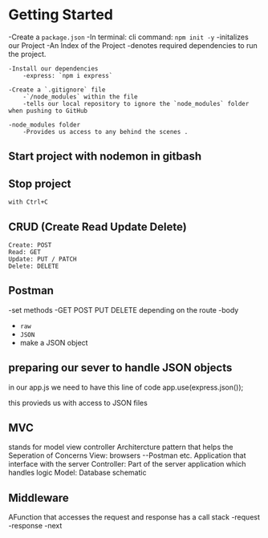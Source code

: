 
# Getting Started
-Create a `package.json`
    -In terminal: cli command: `npm init -y`
        -initalizes our Project
    -An Index of the Project
        -denotes required dependencies to run the project.

    -Install our dependencies
        -express: `npm i express`

    -Create a `.gitignore` file
        -`/node_modules` within the file
        -tells our local repository to ignore the `node_modules` folder when pushing to GitHub

    -node_modules folder
        -Provides us access to any behind the scenes .

## Start project with nodemon in gitbash

## Stop project 
    with Ctrl+C

## CRUD (Create Read Update Delete)

    Create: POST
    Read: GET
    Update: PUT / PATCH
    Delete: DELETE


## Postman
-set methods
-GET POST PUT DELETE depending on the route
-body
-  `raw`
- `JSON`
- make a JSON object

## preparing our sever to handle JSON objects
in our app.js we need to have this line of code
app.use(express.json());

this provieds us with access to JSON files

## MVC
stands for model view controller
Architercture pattern that helps the Seperation of Concerns
View: browsers --Postman etc.
Application that interface with the server
Controller: Part of the server application which handles logic
Model: Database schematic

## Middleware
AFunction that accesses the request and response
has a call stack
-request
-response
-next
